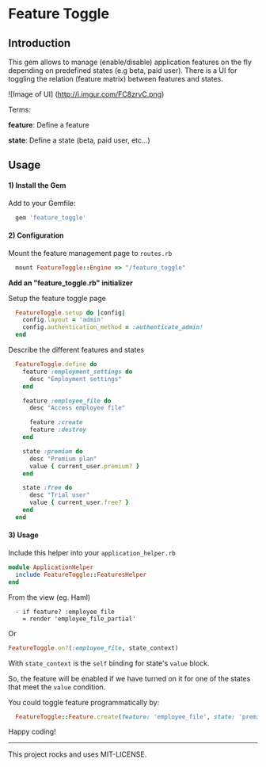 # Feature Toggle

## Introduction

This gem allows to manage (enable/disable) application features on the fly depending on predefined states (e.g beta, paid user).
There is a UI for toggling the relation (feature matrix) between features and states.

![Image of UI]
(http://i.imgur.com/FC8zrvC.png)


Terms:

**feature**: Define a feature

**state**: Define a state (beta, paid user, etc...)

## Usage

#### 1) Install the Gem

Add to your Gemfile:
```ruby
  gem 'feature_toggle'
```

#### 2) Configuration

Mount the feature management page to `routes.rb`

```ruby
  mount FeatureToggle::Engine => "/feature_toggle"
```

**Add an "feature_toggle.rb" initializer**

Setup the feature toggle page

```ruby
  FeatureToggle.setup do |config|
    config.layout = 'admin'
    config.authentication_method = :authenticate_admin!
  end
```

Describe the different features and states

```ruby
  FeatureToggle.define do
    feature :employment_settings do
      desc "Employment settings"
    end

    feature :employee_file do
      desc "Access employee file"

      feature :create
      feature :destroy
    end

    state :premium do
      desc "Premium plan"
      value { current_user.premium? }
    end

    state :free do
      desc "Trial user"
      value { current_user.free? }
    end
  end

```

#### 3) Usage
Include this helper into your `application_helper.rb`

```ruby
module ApplicationHelper
  include FeatureToggle::FeaturesHelper
end
```

From the view (eg. Haml)

```haml
  - if feature? :employee_file
    = render 'employee_file_partial'
```

Or

```ruby
FeatureToggle.on?(:employee_file, state_context)
```
With `state_context` is the `self` binding for state's `value` block.

So, the feature will be enabled if we have turned on it for one of the states that meet the `value` condition.


You could toggle feature programmatically by:

```ruby
  FeatureToggle::Feature.create(feature: 'employee_file', state: 'premium', enable: true)
```



Happy coding!

--------

This project rocks and uses MIT-LICENSE.
